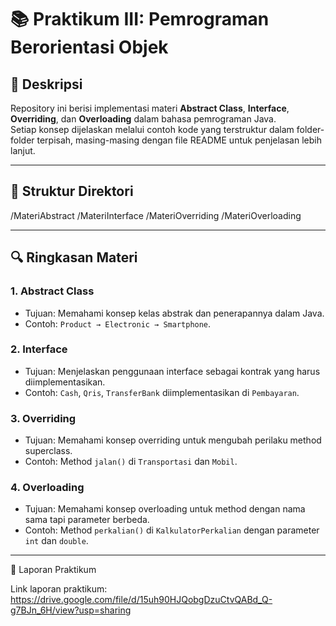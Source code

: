 # 📚 Praktikum III: Pemrograman Berorientasi Objek

## 📝 Deskripsi

Repository ini berisi implementasi materi **Abstract Class**, **Interface**, **Overriding**, dan **Overloading** dalam bahasa pemrograman Java.  
Setiap konsep dijelaskan melalui contoh kode yang terstruktur dalam folder-folder terpisah, masing-masing dengan file README untuk penjelasan lebih lanjut.

---

## 📂 Struktur Direktori
/MateriAbstract
/MateriInterface
/MateriOverriding
/MateriOverloading


---

## 🔍 Ringkasan Materi

### 1. Abstract Class
- Tujuan: Memahami konsep kelas abstrak dan penerapannya dalam Java.
- Contoh: `Product → Electronic → Smartphone`.

### 2. Interface
- Tujuan: Menjelaskan penggunaan interface sebagai kontrak yang harus diimplementasikan.
- Contoh: `Cash`, `Qris`, `TransferBank` diimplementasikan di `Pembayaran`.

### 3. Overriding
- Tujuan: Memahami konsep overriding untuk mengubah perilaku method superclass.
- Contoh: Method `jalan()` di `Transportasi` dan `Mobil`.

### 4. Overloading
- Tujuan: Memahami konsep overloading untuk method dengan nama sama tapi parameter berbeda.
- Contoh: Method `perkalian()` di `KalkulatorPerkalian` dengan parameter `int` dan `double`.

---

📄 Laporan Praktikum

Link laporan praktikum: https://drive.google.com/file/d/15uh90HJQobgDzuCtvQABd_Q-g7BJn_6H/view?usp=sharing
